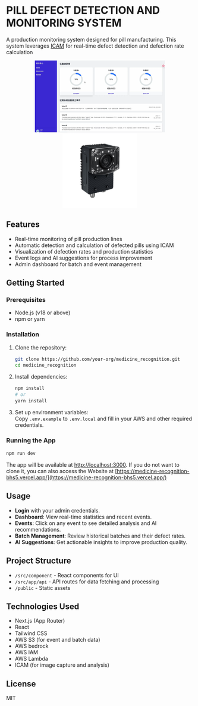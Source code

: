 # PILL DEFECT DETECTION AND MONITORING SYSTEM


A production monitoring system designed for pill manufacturing. This system leverages [ICAM](https://www.advantech.com/en/products/ce666c81-b9fc-4675-b7aa-0c16ce758636/icam-540/mod_090d1ba9-cea5-4fb1-98ab-9029aeb0a7e7) for real-time defect detection and defection rate calculation
<p align="center">
  <img src="./demo_image/demo1.png" width="350"/>
  <img src="./demo_image/demo2.jpg" width="200"/>
</p>

## Features

- Real-time monitoring of pill production lines
- Automatic detection and calculation of defected pills using ICAM
- Visualization of defection rates and production statistics
- Event logs and AI suggestions for process improvement
- Admin dashboard for batch and event management

## Getting Started

### Prerequisites

- Node.js (v18 or above)
- npm or yarn

### Installation

1. Clone the repository:
    ```bash
    git clone https://github.com/your-org/medicine_recognition.git
    cd medicine_recognition
    ```

2. Install dependencies:
    ```bash
    npm install
    # or
    yarn install
    ```

3. Set up environment variables:  
   Copy `.env.example` to `.env.local` and fill in your AWS and other required credentials.

### Running the App

```bash
npm run dev

```

The app will be available at [http://localhost:3000](http://localhost:3000).
If you do not want to clone it, you can also access the Website  at [https://medicine-recognition-bhs5.vercel.app/](https://medicine-recognition-bhs5.vercel.app/)

## Usage

- **Login** with your admin credentials.
- **Dashboard**: View real-time statistics and recent events.
- **Events**: Click on any event to see detailed analysis and AI recommendations.
- **Batch Management**: Review historical batches and their defect rates.
- **AI Suggestions**: Get actionable insights to improve production quality.

## Project Structure

- `/src/component` - React components for UI
- `/src/app/api` - API routes for data fetching and processing
- `/public` - Static assets

## Technologies Used

- Next.js (App Router)
- React
- Tailwind CSS
- AWS S3 (for event and batch data)
- AWS bedrock
- AWS IAM
- AWS Lambda
- ICAM (for image capture and analysis)

## License

MIT
